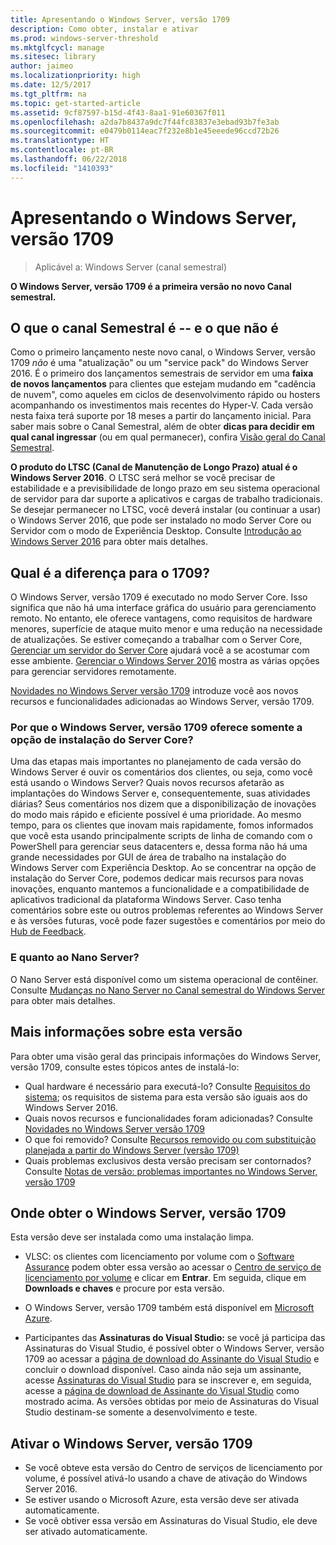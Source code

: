 ```yaml
---
title: Apresentando o Windows Server, versão 1709
description: Como obter, instalar e ativar
ms.prod: windows-server-threshold
ms.mktglfcycl: manage
ms.sitesec: library
author: jaimeo
ms.localizationpriority: high
ms.date: 12/5/2017
ms.tgt_pltfrm: na
ms.topic: get-started-article
ms.assetid: 9cf87597-b15d-4f43-8aa1-91e60367f011
ms.openlocfilehash: a2da7b8437a9dc7f44fc83837e3ebad93b7fe3ab
ms.sourcegitcommit: e0479b0114eac7f232e8b1e45eeede96ccd72b26
ms.translationtype: HT
ms.contentlocale: pt-BR
ms.lasthandoff: 06/22/2018
ms.locfileid: "1410393"
---
```

# <a name="introducing-windows-server-version-1709"></a>Apresentando o Windows Server, versão 1709

>Aplicável a: Windows Server (canal semestral)

**O Windows Server, versão 1709 é a primeira versão no novo Canal semestral.** 

## <a name="what-the-semi-annual-channel-is--and-isnt"></a>O que o canal Semestral é -- e o que não é
Como o primeiro lançamento neste novo canal, o Windows Server, versão 1709 *não* é uma "atualização" ou um "service pack" do Windows Server 2016. É o primeiro dos lançamentos semestrais de servidor em uma **faixa de novos lançamentos** para clientes que estejam mudando em "cadência de nuvem", como aqueles em ciclos de desenvolvimento rápido ou hosters acompanhando os investimentos mais recentes do Hyper-V. Cada versão nesta faixa terá suporte por 18 meses a partir do lançamento inicial. Para saber mais sobre o Canal Semestral, além de obter **dicas para decidir em qual canal ingressar** (ou em qual permanecer), confira [Visão geral do Canal Semestral](semi-annual-channel-overview.md).


**O produto do LTSC (Canal de Manutenção de Longo Prazo) atual é o Windows Server 2016**. O LTSC será melhor se você precisar de estabilidade e a previsibilidade de longo prazo em seu sistema operacional de servidor para dar suporte a aplicativos e cargas de trabalho tradicionais. Se desejar permanecer no LTSC, você deverá instalar (ou continuar a usar) o Windows Server 2016, que pode ser instalado no modo Server Core ou Servidor com o modo de Experiência Desktop. Consulte [Introdução ao Windows Server 2016](https://docs.microsoft.com/windows-server/get-started/server-basics) para obter mais detalhes.


## <a name="whats-different-about-1709"></a>Qual é a diferença para o 1709?

O Windows Server, versão 1709 é executado no modo Server Core. Isso significa que não há uma interface gráfica do usuário para gerenciamento remoto. No entanto, ele oferece vantagens, como requisitos de hardware menores, superfície de ataque muito menor e uma redução na necessidade de atualizações. Se estiver começando a trabalhar com o Server Core, [Gerenciar um servidor do Server Core](../administration/server-core/server-core-manage.md) ajudará você a se acostumar com esse ambiente. [Gerenciar o Windows Server 2016](../administration/manage-windows-server.md) mostra as várias opções para gerenciar servidores remotamente.

[Novidades no Windows Server versão 1709](whats-new-in-windows-server-1709.md) introduze você aos novos recursos e funcionalidades adicionadas ao Windows Server, versão 1709.

### <a name="why-does-windows-server-version-1709-offer-only-the-server-core-installation-option"></a>Por que o Windows Server, versão 1709 oferece somente a opção de instalação do Server Core?
Uma das etapas mais importantes no planejamento de cada versão do Windows Server é ouvir os comentários dos clientes, ou seja, como você está usando o Windows Server? Quais novos recursos afetarão as implantações do Windows Server e, consequentemente, suas atividades diárias? Seus comentários nos dizem que a disponibilização de inovações do modo mais rápido e eficiente possível é uma prioridade. Ao mesmo tempo, para os clientes que inovam mais rapidamente, fomos informados que você esta usando principalmente scripts de linha de comando com o PowerShell para gerenciar seus datacenters e, dessa forma não há uma grande necessidades por GUI de área de trabalho na instalação do Windows Server com Experiência Desktop. Ao se concentrar na opção de instalação do Server Core, podemos dedicar mais recursos para novas inovações, enquanto mantemos a funcionalidade e a compatibilidade de aplicativos tradicional da plataforma Windows Server. Caso tenha comentários sobre este ou outros problemas referentes ao Windows Server e às versões futuras, você pode fazer sugestões e comentários por meio do [Hub de Feedback](https://support.microsoft.com/help/4021566/windows-10-send-feedback-to-microsoft-with-feedback-hub-app).


### <a name="what-about-nano-server"></a>E quanto ao Nano Server?
O Nano Server está disponível como um sistema operacional de contêiner. Consulte [Mudanças no Nano Server no Canal semestral do Windows Server](nano-in-semi-annual-channel.md) para obter mais detalhes.

## <a name="additional-information-about-this-release"></a>Mais informações sobre esta versão
Para obter uma visão geral das principais informações do Windows Server, versão 1709, consulte estes tópicos antes de instalá-lo:

- Qual hardware é necessário para executá-lo? Consulte [Requisitos do sistema](system-requirements.md); os requisitos de sistema para esta versão são iguais aos do Windows Server 2016.
- Quais novos recursos e funcionalidades foram adicionadas? Consulte [Novidades no Windows Server versão 1709](whats-new-in-windows-server-1709.md)
- O que foi removido? Consulte [Recursos removido ou com substituição planejada a partir do Windows Server (versão 1709)](Removed-Features-1709.md)
- Quais problemas exclusivos desta versão precisam ser contornados? Consulte [Notas de versão: problemas importantes no Windows Server, versão 1709](server-1709-relnotes.md)


## <a name="where-to-obtain-windows-server-version-1709"></a>Onde obter o Windows Server, versão 1709

Esta versão deve ser instalada como uma instalação limpa.

- VLSC: os clientes com licenciamento por volume com o [Software Assurance](https://www.microsoft.com/en-us/licensing/licensing-programs/software-assurance-default.aspx) podem obter essa versão ao acessar o [Centro de serviço de licenciamento por volume](https://www.microsoft.com/Licensing/servicecenter/default.aspx) e clicar em **Entrar**. Em seguida, clique em **Downloads e chaves** e procure por esta versão. 

- O Windows Server, versão 1709 também está disponível em [Microsoft Azure](https://azuremarketplace.microsoft.com/en-us/marketplace/apps/Microsoft.WindowsServer?tab=Overview).

- Participantes das **Assinaturas do Visual Studio:** se você já participa das Assinaturas do Visual Studio, é possível obter o Windows Server, versão 1709 ao acessar a [página de download do Assinante do Visual Studio](https://my.visualstudio.com/downloads?pid=2347) e concluir o download disponível. Caso ainda não seja um assinante, acesse [Assinaturas do Visual Studio](https://www.visualstudio.com/subscriptions/) para se inscrever e, em seguida, acesse a [página de download de Assinante do Visual Studio](https://my.visualstudio.com/downloads?pid=2347) como mostrado acima. As versões obtidas por meio de Assinaturas do Visual Studio destinam-se somente a desenvolvimento e teste.




## <a name="activating-windows-server-version-1709"></a>Ativar o Windows Server, versão 1709

- Se você obteve esta versão do Centro de serviços de licenciamento por volume, é possível ativá-lo usando a chave de ativação do Windows Server 2016.
- Se estiver usando o Microsoft Azure, esta versão deve ser ativada automaticamente.
- Se você obtiver essa versão em Assinaturas do Visual Studio, ele deve ser ativado automaticamente.
